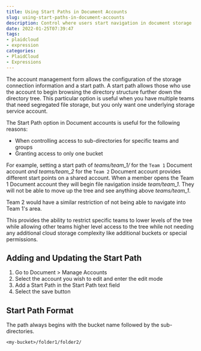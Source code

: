 ```yaml
---
title: Using Start Paths in Document Accounts
slug: using-start-paths-in-document-accounts
description: Control where users start navigation in document storage
date: 2022-01-25T07:39:47
tags:
- plaidcloud
- expression
categories:
- PlaidCloud
- Expressions
---
```



The account management form allows the configuration of the storage connection information and a start path. A start path allows those who use the account to begin browsing the directory structure further down the directory tree. This particular option is useful when you have multiple teams that need segregated file storage, but you only want one underlying storage service account.



The Start Path option in Document accounts is useful for the following reasons:


* When controlling access to sub-directories for specific teams and groups
* Granting access to only one bucket

For example, setting a start path of *teams/team\_1/* for the `Team 1` Document account *and teams/team\_2* for the `Team 2` Document account provides different start points on a shared account. When a member opens the Team 1 Document account they will begin file navigation inside *team/team\_1*. They will not be able to move up the tree and see anything above *teams/team\_1*.



Team 2 would have a similar restriction of not being able to navigate into Team 1's area.



This provides the ability to restrict specific teams to lower levels of the tree while allowing other teams higher level access to the tree while not needing any additional cloud storage complexity like additional buckets or special permissions.



## Adding and Updating the Start Path


1. Go to Document > Manage Accounts
2. Select the account you wish to edit and enter the edit mode
3. Add a Start Path in the Start Path text field
4. Select the save button

## Start Path Format


The path always begins with the bucket name followed by the sub-directories.



```
<my-bucket>/folder1/folder2/
```

